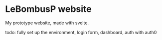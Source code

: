 # LeBombusP website
My prototype website, made with svelte.

todo: fully set up the environment, login form, dashboard, auth with auth0
